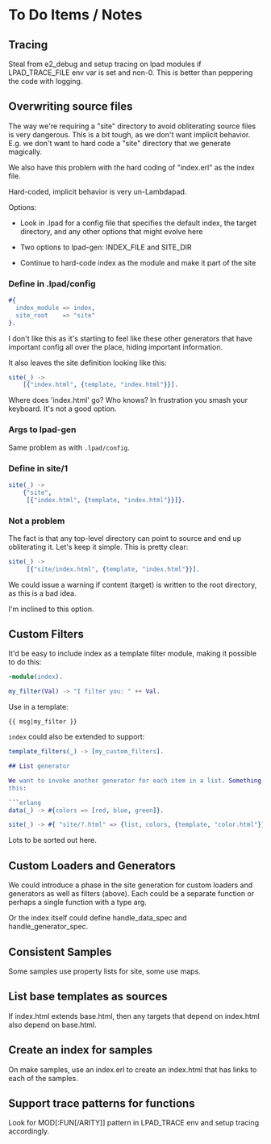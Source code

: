 # To Do Items / Notes

## Tracing

Steal from e2_debug and setup tracing on lpad modules if LPAD_TRACE_FILE env
var is set and non-0. This is better than peppering the code with logging.

## Overwriting source files

The way we're requiring a "site" directory to avoid obliterating source files
is very dangerous. This is a bit tough, as we don't want implicit
behavior. E.g. we don't want to hard code a "site" directory that we generate
magically.

We also have this problem with the hard coding of "index.erl" as the index
file.

Hard-coded, implicit behavior is very un-Lambdapad.

Options:

- Look in .lpad for a config file that specifies the default index, the target
  directory, and any other options that might evolve here

- Two options to lpad-gen: INDEX_FILE and SITE_DIR

- Continue to hard-code index as the module and make it part of the site

### Define in .lpad/config

```erlang
#{
  index_module => index,
  site_root    => "site"
}.
```

I don't like this as it's starting to feel like these other generators that
have important config all over the place, hiding important information.

It also leaves the site definition looking like this:

```erlang
site(_) ->
    [{"index.html", {template, "index.html"}}].
```

Where does 'index.html' go? Who knows? In frustration you smash your
keyboard. It's not a good option.

### Args to lpad-gen

Same problem as with `.lpad/config`.

### Define in site/1

```erlang
site(_) ->
    {"site",
     [{"index.html", {template, "index.html"}}]}.
```

### Not a problem

The fact is that any top-level directory can point to source and end up
obliterating it. Let's keep it simple. This is pretty clear:

```erlang
site(_) ->
     [{"site/index.html", {template, "index.html"}}].
```

We could issue a warning if content (target) is written to the root directory,
as this is a bad idea.

I'm inclined to this option.

## Custom Filters

It'd be easy to include index as a template filter module, making it possible
to do this:

```erlang
-module(index).

my_filter(Val) -> "I filter you: " ++ Val.
```

Use in a template:

```
{{ msg|my_filter }}
```

``index`` could also be extended to support:

```erlang
template_filters(_) -> [my_custom_filters].

## List generator

We want to invoke another generator for each item in a list. Something like
this:

```erlang
data(_) -> #{colors => [red, blue, green]}.

site(_) -> #{ "site/?.html" => {list, colors, {template, "color.html"}} }.
```

Lots to be sorted out here.

## Custom Loaders and Generators

We could introduce a phase in the site generation for custom loaders and
generators as well as filters (above). Each could be a separate function or
perhaps a single function with a type arg.

Or the index itself could define handle_data_spec and handle_generator_spec.

## Consistent Samples

Some samples use property lists for site, some use maps.

## List base templates as sources

If index.html extends base.html, then any targets that depend on index.html
also depend on base.html.

## Create an index for samples

On make samples, use an index.erl to create an index.html that has links to
each of the samples.

## Support trace patterns for functions

Look for MOD[:FUN[/ARITY]] pattern in LPAD_TRACE env and setup tracing
accordingly.
